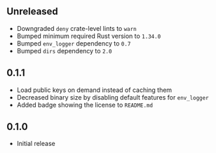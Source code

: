 Unreleased
----------
- Downgraded `deny` crate-level lints to `warn`
- Bumped minimum required Rust version to `1.34.0`
- Bumped `env_logger` dependency to `0.7`
- Bumped `dirs` dependency to `2.0`


0.1.1
-----
- Load public keys on demand instead of caching them
- Decreased binary size by disabling default features for `env_logger`
- Added badge showing the license to `README.md`


0.1.0
-----
- Initial release
